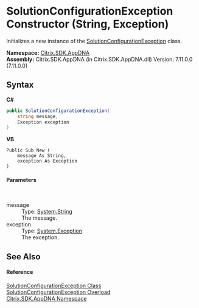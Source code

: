 # SolutionConfigurationException Constructor (String, Exception)
 

Initializes a new instance of the <a href="f15f6468-d7d0-b1ce-ad45-2bc9ccc5948a">SolutionConfigurationException</a> class.

**Namespace:**&nbsp;[Citrix.SDK.AppDNA](index.md)<br />**Assembly:**&nbsp;Citrix.SDK.AppDNA (in Citrix.SDK.AppDNA.dll) Version: 7.11.0.0 (7.11.0.0)

## Syntax

**C#**
```csharp
public SolutionConfigurationException(
	string message,
	Exception exception
)
```

**VB**
```vbnet
Public Sub New ( 
	message As String,
	exception As Exception
)
```


#### Parameters
&nbsp;<dl><dt>message</dt><dd>Type: <a href="http://msdn2.microsoft.com/en-us/library/s1wwdcbf" target="_blank">System.String</a><br />The message.</dd><dt>exception</dt><dd>Type: <a href="http://msdn2.microsoft.com/en-us/library/c18k6c59" target="_blank">System.Exception</a><br />The exception.</dd></dl>

## See Also


#### Reference
<a href="f15f6468-d7d0-b1ce-ad45-2bc9ccc5948a">SolutionConfigurationException Class</a><br /><a href="4fee6b32-5982-e50b-370f-81bb7d3b20e0">SolutionConfigurationException Overload</a><br /><a href="fe2d265b-410b-8b11-1eb4-a790e0b062bf">Citrix.SDK.AppDNA Namespace</a><br />